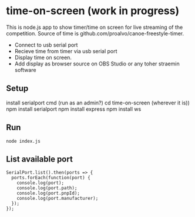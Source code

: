 # time-on-screen (work in progress)
This is node.js app to show timer/time on screen for live streaming of the competition. Source of time is github.com/proalvo/canoe-freestyle-timer.  
- Connect to usb serial port
- Recieve time from timer via usb serial port
- Display time on screen.
- Add display as browser source on OBS Studio or any toher straemin software

## Setup
install serialport
cmd (run as an admin?)
cd time-on-screen (wherever it is))
npm install serialport
npm install express
npm install ws

## Run
```
node index.js
```
## List available port 
```
SerialPort.list().then(ports => {
  ports.forEach(function(port) {
    console.log(port);
    console.log(port.path);
    console.log(port.pnpId);
    console.log(port.manufacturer);
  });
});
```
